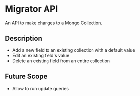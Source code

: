 # Migrator API

An API to make changes to a Mongo Collection.

## Description

* Add a new field to an existing collection with a default value
* Edit an existing field's value
* Delete an existing field from an entire collection

## Future Scope

* Allow to run update queries
